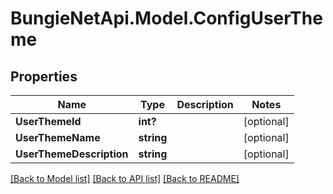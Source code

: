 # BungieNetApi.Model.ConfigUserTheme
## Properties

Name | Type | Description | Notes
------------ | ------------- | ------------- | -------------
**UserThemeId** | **int?** |  | [optional] 
**UserThemeName** | **string** |  | [optional] 
**UserThemeDescription** | **string** |  | [optional] 

[[Back to Model list]](../README.md#documentation-for-models) [[Back to API list]](../README.md#documentation-for-api-endpoints) [[Back to README]](../README.md)

